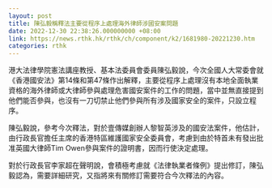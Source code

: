 ```yaml
---
layout: post
title: 陳弘毅稱釋法主要從程序上處理海外律師涉國安案問題
date: 2022-12-30 22:38:26.000000000 +08:00
link: https://news.rthk.hk/rthk/ch/component/k2/1681980-20221230.htm
categories: rthk
---
```


港大法律學院憲法講座教授、基本法委員會委員陳弘毅說，今次全國人大常委會就《香港國安法》第14條和第47條作出解釋，主要從程序上處理沒有本地全面執業資格的海外律師或大律師參與處理危害國安案件的工作的問題，當中並無直接提到他們能否參與，也沒有一刀切禁止他們參與所有涉及國家安全的案件，只設立程序。

陳弘毅說，參考今次釋法，對於壹傳媒創辦人黎智英涉及的國安法案件，他估計，由行政長官擔任主席的香港特區維護國家安全委員會，考慮到由於特首未有發出批准英國大律師Tim Owen參與案件的證明書，因而行使決定處理。

對於行政長官李家超在聲明說，會積極考慮就《法律執業者條例》提出修訂，陳弘毅認為，需要詳細研究，又指將來有關修訂需要符合今次釋法的內容。
